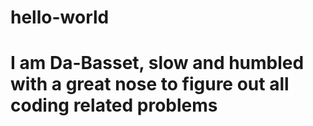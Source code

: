 # hello-world
# I am Da-Basset, slow and humbled with a great nose to figure out all coding related problems
